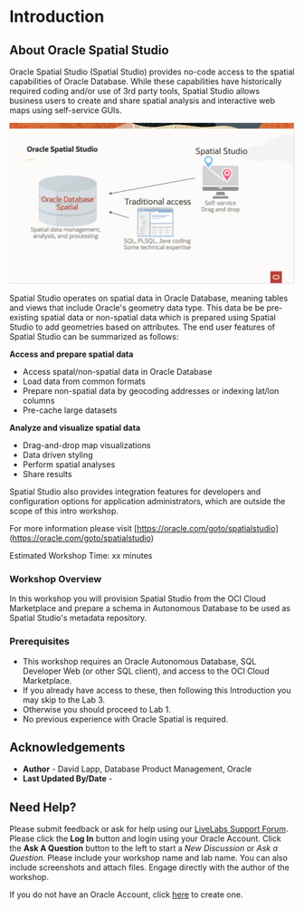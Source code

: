 # Introduction

## About Oracle Spatial Studio

 Oracle Spatial Studio (Spatial Studio) provides no-code access to the spatial capabilities of Oracle Database. While these capabilities have historically required coding and/or use of 3rd party tools, Spatial Studio allows business users to create and share spatial analysis and interactive web maps using self-service GUIs. 

  ![img alt text](./images/spatial-studio.png)

Spatial Studio operates on spatial data in Oracle Database, meaning tables and views that include Oracle's geometry data type. This data be be pre-existing spatial data or non-spatial data which is prepared using Spatial Studio to add geometries based on attributes. The end user features of Spatial Studio can be summarized as follows:

  **Access and prepare spatial data**
  - Access spatal/non-spatial data in Oracle Database
  - Load data from common formats
  - Prepare non-spatial data by geocoding addresses or indexing lat/lon columns
  - Pre-cache large datasets

  **Analyze and visualize spatial data**
  - Drag-and-drop map visualizations
  - Data driven styling
  - Perform spatial analyses
  - Share results

Spatial Studio also provides integration features for developers and configuration options for application administrators, which are outside the scope of this intro workshop.

For more information please visit [https://oracle.com/goto/spatialstudio] (https://oracle.com/goto/spatialstudio)

Estimated Workshop Time: xx minutes

### Workshop Overview

In this workshop you will provision Spatial Studio from the OCI Cloud Marketplace and prepare a schema in Autonomous Database to be used as Spatial Studio's metadata repository.


### Prerequisites

- This workshop requires an Oracle Autonomous Database, SQL Developer Web (or other SQL client), and access to the OCI Cloud Marketplace. 
- If you already have access to these, then following this Introduction you may skip to the Lab 3. 
- Otherwise you should proceed to Lab 1.
- No previous experience with Oracle Spatial is required.


## Acknowledgements

* **Author** - David Lapp, Database Product Management, Oracle
* **Last Updated By/Date** - 


## Need Help?
Please submit feedback or ask for help using our [LiveLabs Support Forum](https://community.oracle.com/tech/developers/categories/oracle-spatial). Please click the **Log In** button and login using your Oracle Account. Click the **Ask A Question** button to the left to start a *New Discussion* or *Ask a Question*.  Please include your workshop name and lab name.  You can also include screenshots and attach files.  Engage directly with the author of the workshop.

If you do not have an Oracle Account, click [here](https://profile.oracle.com/myprofile/account/create-account.jspx) to create one. 
